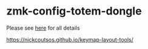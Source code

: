 # zmk-config-totem-dongle

Please see [here](https://github.com/GEIGEIGEIST/zmk-config-totem/tree/master) for all details

https://nickcoutsos.github.io/keymap-layout-tools/


